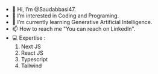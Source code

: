- 👋 Hi, I’m @Saudabbasi47.
- 👀 I’m interested in Coding and Programing.
- 🌱 I’m currently learning Generative Artificial Intelligence.
- 📫 How to reach me "You can reach on LinkedIn".
- 💻 Expertise :
  1. Next JS
  2. React JS
  3. Typescript
  4. Tailwind


<!---
Saudabbasi47/Saudabbasi47 is a ✨ special ✨ repository because its `README.md` (this file) appears on your GitHub profile.
You can click the Preview link to take a look at your changes.
--->
